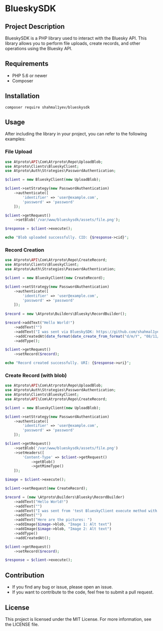 # BlueskySDK

## Project Description

BlueskySDK is a PHP library used to interact with the Bluesky API. This library allows you to perform file uploads, create records, and other operations using the Bluesky API.

## Requirements

- PHP 5.6 or newer
- Composer

## Installation

```shell
composer require shahmal1yev/blueskysdk
```

## Usage

After including the library in your project, you can refer to the following examples:

### File Upload

```php
use Atproto\API\Com\Atrproto\Repo\UploadBlob;
use Atproto\Clients\BlueskyClient;
use Atproto\Auth\Strategies\PasswordAuthentication;

$client = new BlueskyClient(new UploadBlob);

$client->setStrategy(new PasswordAuthentication)
    ->authenticate([
        'identifier' => 'user@example.com',
        'password' => 'password'
    ]);

$client->getRequest()
    ->setBlob('/var/www/blueskysdk/assets/file.png');

$response = $client->execute();

echo "Blob uploaded successfully. CID: {$response->cid}";
```

### Record Creation

```php
use Atproto\API\Com\Atrproto\Repo\CreateRecord;
use Atproto\Clients\BlueskyClient;
use Atproto\Auth\Strategies\PasswordAuthentication;

$client = new BlueskyClient(new CreateRecord);

$client->setStrategy(new PasswordAuthentication)
    ->authenticate([
        'identifier' => 'user@example.com',
        'password' => 'password'
    ]);
    
$record = new \Atproto\Builders\Bluesky\RecordBuilder();

$record->addText("Hello World!")
    ->addText("")
    ->addText("I was sent via BlueskySDK: https://github.com/shahmal1yev/blueskysdk")
    ->addCreatedAt(date_format(date_create_from_format("d/m/Y", "08/11/2020"), "c"))
    ->addType();

$client->getRequest()
    ->setRecord($record);

echo "Record created successfully. URI: {$response->uri}";
```
### Create Record (with blob)

```php
use Atproto\API\Com\Atrproto\Repo\UploadBlob;
use Atproto\Auth\Strategies\PasswordAuthentication;
use Atproto\Clients\BlueskyClient;
use Atproto\API\Com\Atrproto\Repo\CreateRecord;

$client = new BlueskyClient(new UploadBlob);

$client->setStrategy(new PasswordAuthentication)
    ->authenticate([
        'identifier' => 'user@example.com',
        'password' => 'password'
    ]);

$client->getRequest()
    ->setBlob('/var/www/blueskysdk/assets/file.png')
    ->setHeaders([
        'Content-Type' => $client->getRequest()
            ->getBlob()
            ->getMimeType()
    ]);

$image = $client->execute();

$client->setRequest(new CreateRecord);

$record = (new \Atproto\Builders\Bluesky\RecordBuilder)
    ->addText("Hello World!")
    ->addText("")
    ->addText("I was sent from 'test BlueskyClient execute method with both UploadBlob and CreateRecord'")
    ->addText("")
    ->addText("Here are the pictures: ")
    ->addImage($image->blob, "Image 1: Alt text")
    ->addImage($image->blob, "Image 2: Alt text")
    ->addType()
    ->addCreatedAt();

$client->getRequest()
    ->setRecord($record);

$response = $client->execute();
```

## Contribution
- If you find any bug or issue, please open an issue.
- If you want to contribute to the code, feel free to submit a pull request.

## License

This project is licensed under the MIT License. For more information, see the LICENSE file.